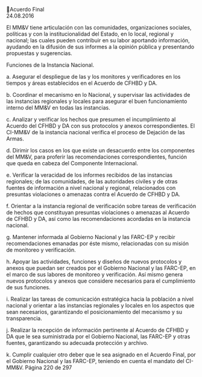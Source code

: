 Acuerdo Final  
24.08.2016  

 
El  MM&V  tiene  articulación  con  las  comunidades,  organizaciones  sociales,  políticas  y  con  la 
institucionalidad  del  Estado,  en  lo  local,  regional  y  nacional;  las  cuales  pueden  contribuir  en  su  labor 
aportando  información,  ayudando  en  la  difusión  de  sus  informes  a  la  opinión  pública  y  presentando 
propuestas y sugerencias. 
 
Funciones de la Instancia Nacional. 
 
a. Asegurar el despliegue de las y los monitores y verificadores en los tiempos y áreas establecidos en 
el Acuerdo de CFHBD y DA. 
 
b. Coordinar  el  mecanismo  en  lo  Nacional,  y  supervisar  las  actividades  de  las  instancias  regionales  y 
locales para asegurar el buen funcionamiento interno del MM&V en todas las instancias.  
 
c. Analizar y verificar los hechos que presumen el incumplimiento al Acuerdo del CFHBD y DA con sus 
protocolos y anexos correspondientes. El CI-MM&V de la instancia nacional verifica el proceso de 
Dejación de las Armas.  
 
d. Dirimir los casos en los que existe un desacuerdo entre los componentes del MM&V, para proferir 
las recomendaciones correspondientes, función que queda en cabeza del Componente Internacional.  
 
e. Verificar la veracidad de los informes recibidos de las instancias regionales; de las comunidades, de 
las autoridades civiles y de otras fuentes de información a nivel nacional y regional, relacionados con 
presuntas violaciones o amenazas contra el Acuerdo de CFHBD y DA. 
 
f. Orientar a la instancia regional de verificación sobre tareas de verificación de hechos que constituyan 
presuntas  violaciones  o  amenazas  al  Acuerdo  de  CFHBD  y  DA,  así  como  las  recomendaciones 
acordadas en la instancia nacional. 
 
g. Mantener informada al Gobierno Nacional y las FARC-EP y recibir recomendaciones emanadas por 
éste mismo, relacionadas con su misión de monitoreo y verificación. 
 
h. Apoyar las actividades, funciones y diseños de nuevos protocolos y anexos que puedan ser creados 
por el Gobierno Nacional y las FARC-EP, en el marco de sus labores de monitoreo y verificación. Así 
mismo genera nuevos protocolos y anexos que considere necesarios para el cumplimiento de sus 
funciones. 
 
i. Realizar las tareas de comunicación estratégica hacia la población a nivel nacional y orientar a las 
instancias regionales y locales en los aspectos que sean necesarios, garantizando el posicionamiento 
del mecanismo y su transparencia. 
 
j. Realizar la recepción de información pertinente al Acuerdo de CFHBD y DA que le sea suministrada 
por  el  Gobierno  Nacional,  las  FARC-EP  y  otras  fuentes,  garantizando  su  adecuada  protección  y 
archivo.  
 
k. Cumplir cualquier otro deber que le sea asignado en el Acuerdo Final, por el Gobierno Nacional y las 
FARC-EP, teniendo en cuenta el mandato del CI-MM&V. 
Página 220 de 297 
 

